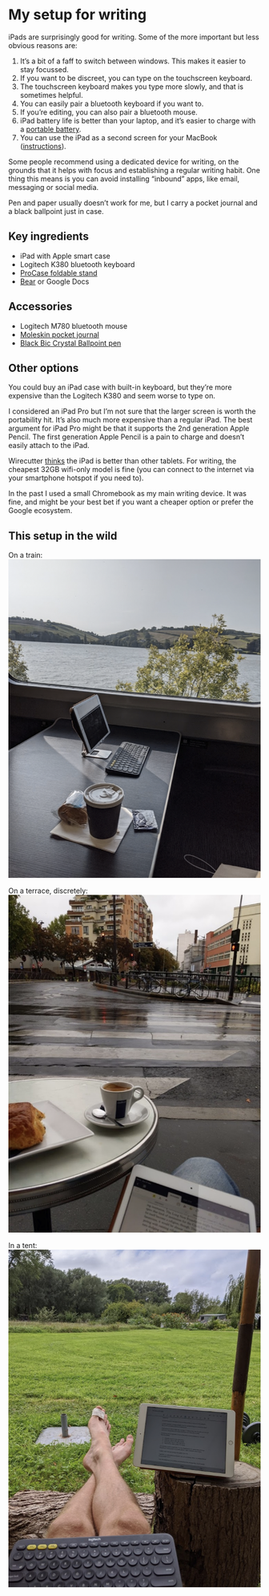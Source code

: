 # My setup for writing
iPads are surprisingly good for writing. Some of the more important but less obvious reasons are:

1. It’s a bit of a faff to switch between windows. This makes it easier to stay focussed.
2. If you want to be discreet, you can type on the touchscreen keyboard.
3. The touchscreen keyboard makes you type more slowly, and that is sometimes helpful.
4. You can easily pair a bluetooth keyboard if you want to.
5. If you’re editing, you can also pair a bluetooth mouse.
6. iPad battery life is better than your laptop, and it’s easier to charge with a [portable battery](buy-a-portable-battery.md).
7. You can use the iPad as a second screen for your MacBook ([instructions](https://support.apple.com/en-gb/HT210380)).

Some people recommend using a dedicated device for writing, on the grounds that it helps with focus and establishing a regular writing habit. One thing this means is you can avoid installing “inbound” apps, like email, messaging or social media.

Pen and paper usually doesn’t work for me, but I carry a pocket journal and a black ballpoint just in case.

## Key ingredients
* iPad with Apple smart case
* Logitech K380 bluetooth keyboard
* [ProCase foldable stand](https://www.amazon.co.uk/gp/product/B08CH245V4/ref=ppx_yo_dt_b_asin_title_o02_s00?ie=UTF8&psc=1)
* [Bear](https://bear.app/) or Google Docs 

## Accessories
* Logitech M780 bluetooth mouse
* [Moleskin pocket journal](https://gb.moleskine.com/cahier-journals-tender-yellow/p1637)
* [Black Bic Crystal Ballpoint pen](https://www.amazon.co.uk/Bic-Crystal-Ballpoint-Medium-Point/dp/B00903C416?th=1)

## Other options
You could buy an iPad case with built-in keyboard, but they’re more expensive than the Logitech K380 and seem worse to type on.

I considered an iPad Pro but I’m not sure that the larger screen is worth the portability hit. It’s also much more expensive than a regular iPad. The best argument for iPad Pro might be that it supports the 2nd generation Apple Pencil. The first generation Apple Pencil is a pain to charge and doesn’t easily attach to the iPad.

Wirecutter [thinks](https://www.nytimes.com/wirecutter/reviews/the-ipad-is-the-best-tablet/) the iPad is better than other tablets. For writing, the cheapest 32GB wifi-only model is fine (you can connect to the internet via your smartphone hotspot if you need to).

In the past I used a small Chromebook as my main writing device. It was fine, and might be your best bet if you want a cheaper option or prefer the Google ecosystem. 

## This setup in the wild
On a train:
![](../images/2D4E9F18-85EA-4684-8A26-F4FDCBFD683B-89894-0004DE34C06B7F4C/8354F484-5A63-4C8E-8572-CE44AB93F59A.png)

On a terrace, discretely:
![](../images/39C29692-930F-4B19-9714-0F3A47485A58-89894-0004DE7AC427F5DD/580E6A8F-052C-4B15-AC72-14EAB23BD776.png)

In a tent:
![](../images/E53340A3-F4B3-4D36-B17D-9A03693F63D1-89894-0004DC5EDD539BB5/E432F67B-5F01-4A6E-B202-42A0902C211F.png)


<!-- #web/useful -->

<!-- {BearID:my-setup-for-writing.md} -->
